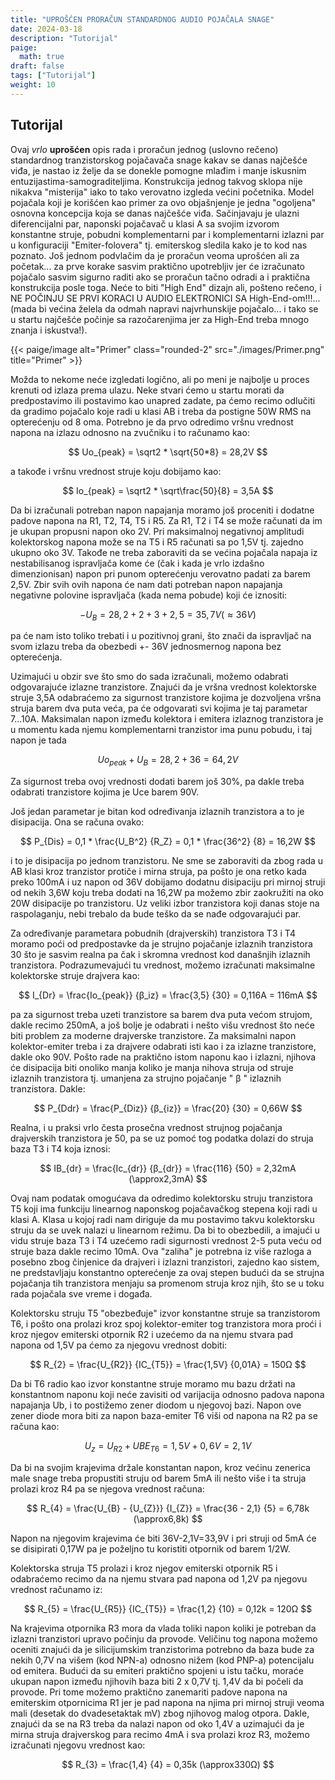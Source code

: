 ```yaml
---
title: "UPROŠĆEN PRORAČUN STANDARDNOG AUDIO POJAČALA SNAGE"
date: 2024-03-18
description: "Tutorijal"
paige:
  math: true
draft: false
tags: ["Tutorijal"]
weight: 10
---
```

## Tutorijal

Ovaj *vrlo* **uprošćen** opis rada i proračun jednog (uslovno rečeno) standardnog tranzistorskog pojačavača snage kakav se danas najčešće viđa, je nastao iz želje da se donekle pomogne mlađim i manje iskusnim entuzijastima-samograditeljima. Konstrukcija jednog takvog sklopa nije nikakva "misterija" iako to tako verovatno izgleda većini početnika. Model pojačala koji je korišćen kao primer za ovo objašnjenje je jedna "ogoljena" osnovna koncepcija koja se danas najčešće viđa. Sačinjavaju je ulazni diferencijalni par, naponski pojačavač u klasi A sa svojim izvorom konstantne struje, pobudni komplementarni par i komplementarni izlazni par u konfiguraciji "Emiter-folovera" tj. emiterskog sledila kako je to kod nas poznato. Još jednom podvlačim da je proračun veoma uprošćen ali za početak... za prve korake sasvim praktično upotrebljiv jer će izračunato pojačalo sasvim sigurno raditi ako se proračun tačno odradi a i praktična konstrukcija posle toga. Neće to biti "High End" dizajn ali, pošteno rečeno, i NE POČINJU SE PRVI KORACI U AUDIO ELEKTRONICI SA High-End-om!!!... (mada bi većina želela da odmah napravi najvrhunskije pojačalo... i tako se u startu najčešće počinje sa razočarenjima jer za High-End treba mnogo znanja i iskustva!).

<p>{{< paige/image alt="Primer" class="rounded-2" src="./images/Primer.png" title="Primer" >}}</p>

Možda to nekome neće izgledati logično, ali po meni je najbolje u proces krenuti od izlaza prema ulazu. Neke stvari ćemo u startu morati da predpostavimo ili postavimo kao unapred zadate, pa ćemo recimo odlučiti da gradimo pojačalo koje radi u klasi AB i treba da postigne 50W RMS na opterećenju od 8 oma. Potrebno je da prvo odredimo vršnu vrednost napona na izlazu odnosno na zvučniku i to računamo kao:

$$
 Uo_{peak} = \sqrt2 * \sqrt{50*8} = 28,2V
$$

<p class="text-center">a takođe i vršnu vrednost struje koju dobijamo kao:</p>

$$
 Io_{peak} = \sqrt2 * \sqrt\frac{50}{8} = 3,5A
$$

Da bi izračunali potreban napon napajanja moramo još proceniti i dodatne padove napona na R1, T2, T4, T5 i R5. Za R1, T2 i T4 se može računati da im je ukupan propusni napon oko 2V. Pri maksimalnoj negativnoj amplitudi kolektorskog napona može se na T5 i R5 računati sa po 1,5V tj. zajedno ukupno oko 3V. Takođe ne treba zaboraviti da se većina pojačala napaja iz nestabilisanog ispravljača kome će (čak i kada je vrlo izdašno dimenzionisan) napon pri punom opterećenju verovatno padati za barem 2,5V. Zbir svih ovih napona će nam dati potreban napon napajanja negativne polovine ispravljača (kada nema pobude) koji će iznositi:

$$
 -U_B = 28,2 + 2 + 3 + 2,5 = 35,7V (\approx36V)
$$

<p class="text-center">pa će nam isto toliko trebati i u pozitivnoj grani, što znači da ispravljač na svom izlazu treba da obezbedi +- 36V jednosmernog napona bez opterećenja.</p>

Uzimajući u obzir sve što smo do sada izračunali, možemo odabrati odgovarajuće izlazne tranzistore. Znajući da je vršna vrednost kolektorske struje 3,5A odabraćemo za sigurnost tranzistore kojima je dozvoljena vršna struja barem dva puta veća, pa će odgovarati svi kojima je taj parametar 7...10A. Maksimalan napon između kolektora i emitera izlaznog tranzistora je u momentu kada njemu komplementarni tranzistor ima punu pobudu, i taj napon je tada

$$
 Uo_{peak} + U_B = 28,2 + 36 = 64,2V
$$

<p class="text-center">Za sigurnost treba ovoj vrednosti dodati barem još 30%, pa dakle treba odabrati tranzistore kojima je Uce barem 90V.</p>

<p class="text-center">Još jedan parametar je bitan kod određivanja izlaznih tranzistora a to je disipacija. Ona se računa ovako:</p>

$$
 P_{Dis} = 0,1 * \frac{U_B^2} {R_Z} = 0,1 * \frac{36^2} {8} = 16,2W
$$

i to je disipacija po jednom tranzistoru. Ne sme se zaboraviti da zbog rada u AB klasi kroz tranzistor protiče i mirna struja, pa pošto je ona retko kada preko 100mA i uz napon od 36V dobijamo dodatnu disipaciju pri mirnoj struji od nekih 3,6W koju treba dodati na 16,2W pa možemo zbir zaokružiti na oko 20W disipacije po tranzistoru. Uz veliki izbor tranzistora koji danas stoje na raspolaganju, nebi trebalo da bude teško da se nađe odgovarajući par.

Za određivanje parametara pobudnih (drajverskih) tranzistora T3 i T4 moramo poći od predpostavke da je strujno pojačanje izlaznih tranzistora 30 što je sasvim realna pa čak i skromna vrednost kod današnjih izlaznih tranzistora. Podrazumevajući tu vrednost, možemo izračunati maksimalne kolektorske struje drajvera kao:

$$
 I_{Dr} = \frac{Io_{peak}} {β_iz} = \frac{3,5} {30} = 0,116A = 116mA
$$

pa za sigurnost treba uzeti tranzistore sa barem dva puta većom strujom, dakle recimo 250mA, a još bolje je odabrati i nešto višu vrednost što neće biti problem za moderne drajverske tranzistore. Za maksimalni napon kolektor-emiter treba i za drajvere odabrati isti kao i za izlazne tranzistore, dakle oko 90V. Pošto rade na praktično istom naponu kao i izlazni, njihova će disipacija biti onoliko manja koliko je manja nihova struja od struje izlaznih tranzistora tj. umanjena za strujno pojačanje " β " izlaznih tranzistora. Dakle:

$$
 P_{Ddr} = \frac{P_{Diz}} {β_{iz}} = \frac{20} {30} = 0,66W
$$

Realna, i u praksi vrlo česta prosečna vrednost strujnog pojačanja drajverskih tranzistora je 50, pa se uz pomoć tog podatka dolazi do struja baza T3 i T4 koja iznosi:

$$
 IB_{dr} = \frac{Ic_{dr}} {β_{dr}} = \frac{116} {50} = 2,32mA (\approx2,3mA)
$$

Ovaj nam podatak omogućava da odredimo kolektorsku struju tranzistora T5 koji ima funkciju linearnog naponskog pojačavačkog stepena koji radi u klasi A. Klasa u kojoj radi nam diriguje da mu postavimo takvu kolektorsku struju da se uvek nalazi u linearnom režimu. Da bi to obezbedili, a imajući u vidu struje baza T3 i T4 uzećemo radi sigurnosti vrednost 2-5 puta veću od struje baza dakle recimo 10mA. Ova "zaliha" je potrebna iz više razloga a posebno zbog činjenice da drajveri i izlazni tranzistori, zajedno kao sistem, ne predstavljaju konstantno opterećenje za ovaj stepen budući da se strujna pojačanja tih tranzistora menjaju sa promenom struja kroz njih, što se u toku rada pojačala sve vreme i događa.

Kolektorsku struju T5 "obezbeđuje" izvor konstantne struje sa tranzistorom T6, i pošto ona prolazi kroz spoj kolektor-emiter tog tranzistora mora proći i kroz njegov emiterski otpornik R2 i uzećemo da na njemu stvara pad napona od 1,5V pa ćemo za njegovu vrednost dobiti:

$$
 R_{2} = \frac{U_{R2}} {IC_{T5}} = \frac{1,5V} {0,01A} = 150Ω
$$

Da bi T6 radio kao izvor konstantne struje moramo mu bazu držati na konstantnom naponu koji neće zavisiti od varijacija odnosno padova napona napajanja Ub, i to postižemo zener diodom u njegovoj bazi. Napon ove zener diode mora biti za napon baza-emiter T6 viši od napona na R2 pa se računa kao:

$$
 U_{z} = U_{R2} + UBE_{T6} = 1,5V + 0,6V = 2,1V
$$

Da bi na svojim krajevima držale konstantan napon, kroz većinu zenerica male snage treba propustiti struju od barem 5mA ili nešto više i ta struja prolazi kroz R4 pa se njegova vrednost računa:

$$
 R_{4} = \frac{U_{B} - {U_{Z}}} {I_{Z}} = \frac{36 - 2,1} {5} = 6,78k (\approx6,8k)
$$

Napon na njegovim krajevima će biti 36V-2,1V=33,9V i pri struji od 5mA će se disipirati 0,17W pa je poželjno tu koristiti otpornik od barem 1/2W.

Kolektorska struja T5 prolazi i kroz njegov emiterski otpornik R5 i odabraćemo recimo da na njemu stvara pad napona od 1,2V pa njegovu vrednost računamo iz:

$$
 R_{5} = \frac{U_{R5}} {IC_{T5}} = \frac{1,2} {10} = 0,12k = 120Ω
$$

Na krajevima otpornika R3 mora da vlada toliki napon koliki je potreban da izlazni tranzistori upravo počinju da provode. Veličinu tog napona možemo oceniti znajući da je silicijumskim tranzistorima potrebno da baza bude za nekih 0,7V na višem (kod NPN-a) odnosno nižem (kod PNP-a) potencijalu od emitera. Budući da su emiteri praktično spojeni u istu tačku, moraće ukupan napon između njihovih baza biti 2 x 0,7V tj. 1,4V da bi počeli da provode. Pri tome možemo praktično zanemariti padove napona na emiterskim otpornicima R1 jer je pad napona na njima pri mirnoj struji veoma mali (desetak do dvadesetaktak mV) zbog njihovog malog otpora. Dakle, znajući da se na R3 treba da nalazi napon od oko 1,4V a uzimajući da je mirna struja drajverskog para recimo 4mA i sva prolazi kroz R3, možemo izračunati njegovu vrednost kao:

$$
 R_{3} = \frac{1,4} {4} = 0,35k (\approx330Ω)
$$
